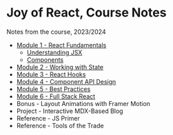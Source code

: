 # Joy of React, Course Notes

Notes from the course, 2023/2024

- [Module 1 - React Fundamentals](course-notes-module-1.md)
  - [Understanding JSX](course-notes-module-1a.md)
  - [Components](course-notes-module-1b.md)
- [Module 2 - Working with State](course-notes-module-2.md)
- [Module 3 - React Hooks](course-notes-module-3.md)
- [Module 4 - Component API Design](course-notes-module-4.md)
- [Module 5 - Best Practices](course-notes-module-5.md)
- [Module 6 - Full Stack React](course-notes-module-6.md)
- Bonus - Layout Animations with Framer Motion
- Project - Interactive MDX-Based Blog
- Reference - JS Primer
- Reference - Tools of the Trade
